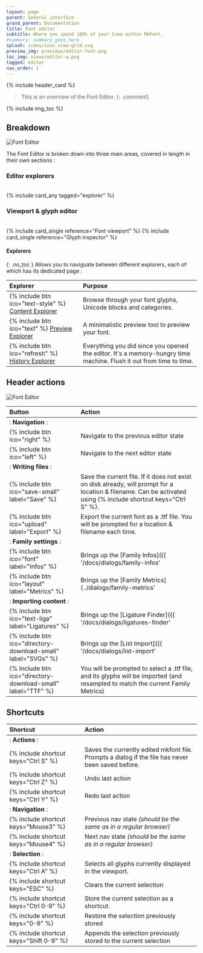 ```yaml
---
layout: page
parent: General interface
grand_parent: Documentation
title: Font editor
subtitle: Where you spend 100% of your time within MkFont.
#summary: summary_goes_here
splash: icons/icon_view-grid.svg
preview_img: previews/editor-font.png
toc_img: views/editor-a.png
tagged: editor
nav_order: 1
---
```


{% include header_card %}

>This is an overview of the Font Editor.
{: .comment}

{% include img_toc %}

## Breakdown

![Font Editor](/assets/images/views/editor-breakdown.png)

The Font Editor is broken down into three main areas, covered in length in their own sections :

### Editor explorers
<br>
{% include card_any tagged="explorer" %}

### Viewport & glyph editor
<br>
<div class="card-ctnr" markdown="1">
{% include card_single reference="Font viewport" %}
{% include card_single reference="Glyph inspector" %}
</div>

#### Explorers
{: .no_toc }
Allows you to naviguate between different explorers, each of which has its dedicated page :

| Explorer       | Purpose          |
|:-------------|:------------------|
| {% include btn ico="text-style" %} [Content Explorer](explorer-content) | Browse through your font glyphs, Unicode blocks and categories. |
| {% include btn ico="text" %} [Preview Explorer](explorer-preview) | A minimalistic preview tool to preview your font. |
| {% include btn ico="refresh" %} [History Explorer](explorer-history) | Everything you did since you opened the editor. It's a memory-hungry time machine. Flush it out from time to time. |

## Header actions

![Font Editor](/assets/images/views/editor-header.png)

| Button       | Action          |
|:-------------|:------------------|
|: **Navigation** :||
| {% include btn ico="right" %} | Navigate to the previous editor state |
| {% include btn ico="left" %} | Navigate to the next editor state |
|: **Writing files** :||
| {% include btn ico="save-small" label="Save" %} | Save the current file. If it does not exist on disk already, will prompt for a location & filename. Can be activated using {% include shortcut keys="Ctrl S" %}. |
| {% include btn ico="upload" label="Export" %} | Export the current font as a .ttf file. You will be prompted for a location & filename each time. |
|: **Family settings** :||
| {% include btn ico="font" label="Infos" %} | Brings up the [Family Infos]({{ '/docs/dialogs/family-infos' | relative_url }}) inspector. |
| {% include btn ico="layout" label="Metrics" %} | Brings up the [Family Metrics](../dialogs/family-metrics' | relative_url }}) inspector. |
|: **Importing content** :||
| {% include btn ico="text-liga" label="Ligatures" %} | Brings up the [Ligature Finder]({{ '/docs/dialogs/ligatures-finder' | relative_url }}) dialog. |
| {% include btn ico="directory-download-small" label="SVGs" %} | Brings up the [List Import]({{ '/docs/dialogs/list-import' | relative_url }}) dialog. |
| {% include btn ico="directory-download-small" label="TTF" %} | You will be prompted to select a .ttf file, and its glyphs will be imported (and resampled to match the current Family Metrics) |

## Shortcuts

| Shortcut       | Action          |
|:-------------|:------------------|
|: **Actions** :||
| {% include shortcut keys="Ctrl S" %}           | Saves the currently edited mkfont file. Prompts a dialog if the file has never been saved before. |
| {% include shortcut keys="Ctrl Z" %}           | Undo last action |
| {% include shortcut keys="Ctrl Y" %}           | Redo last action |
|: **Navigation** :||
| {% include shortcut keys="Mouse3" %}           | Previous nav state *(should be the same as in a regular browser)* |
| {% include shortcut keys="Mouse4" %}           | Next nav state *(should be the same as in a regular browser)* |
|: **Selection** :||
| {% include shortcut keys="Ctrl A" %}           | Selects all glyphs currently displayed in the viewport. |
| {% include shortcut keys="ESC" %}           | Clears the current selection |
| {% include shortcut keys="Ctrl 0··9" %}           | Store the current selection as a shortcut. |
| {% include shortcut keys="0··9" %}           | Restore the selection previously stored |
| {% include shortcut keys="Shift 0··9" %}           | Appends the selection previously stored to the current selection |